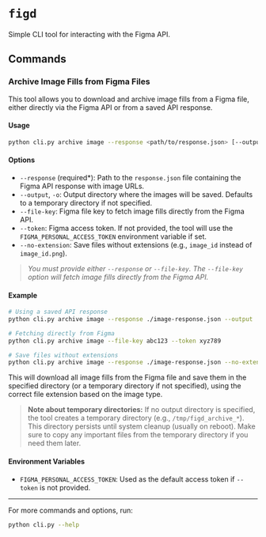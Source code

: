 # `figd`

Simple CLI tool for interacting with the Figma API.

## Commands

### Archive Image Fills from Figma Files

This tool allows you to download and archive image fills from a Figma file, either directly via the Figma API or from a saved API response.

#### Usage

```bash
python cli.py archive image --response <path/to/response.json> [--output <output_dir>] [--file-key <figma_file_key>] [--token <access_token>] [--no-extension]
```

#### Options
- `--response` (required*): Path to the `response.json` file containing the Figma API response with image URLs.
- `--output`, `-o`: Output directory where the images will be saved. Defaults to a temporary directory if not specified.
- `--file-key`: Figma file key to fetch image fills directly from the Figma API.
- `--token`: Figma access token. If not provided, the tool will use the `FIGMA_PERSONAL_ACCESS_TOKEN` environment variable if set.
- `--no-extension`: Save files without extensions (e.g., `image_id` instead of `image_id.png`).

> *You must provide either `--response` or `--file-key`. The `--file-key` option will fetch image fills directly from the Figma API.*

#### Example

```bash
# Using a saved API response
python cli.py archive image --response ./image-response.json --output ./downloads

# Fetching directly from Figma
python cli.py archive image --file-key abc123 --token xyz789

# Save files without extensions
python cli.py archive image --response ./image-response.json --no-extension
```

This will download all image fills from the Figma file and save them in the specified directory (or a temporary directory if not specified), using the correct file extension based on the image type.

> **Note about temporary directories:** If no output directory is specified, the tool creates a temporary directory (e.g., `/tmp/figd_archive_*`). This directory persists until system cleanup (usually on reboot). Make sure to copy any important files from the temporary directory if you need them later.

#### Environment Variables
- `FIGMA_PERSONAL_ACCESS_TOKEN`: Used as the default access token if `--token` is not provided.

---

For more commands and options, run:
```bash
python cli.py --help
```